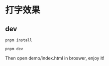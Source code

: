# 打字效果

## dev

```shell
pnpm install

pnpm dev
```

Then open demo/index.html in broswer, enjoy it! 